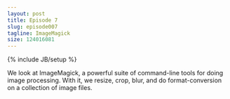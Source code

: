 ```yaml
---
layout: post
title: Episode 7
slug: episode007
tagline: ImageMagick
size: 124016081
---
```

{% include JB/setup %}

We look at ImageMagick, a powerful suite of command-line tools for doing image
processing. With it, we resize, crop, blur, and do format-conversion on a
collection of image files.
